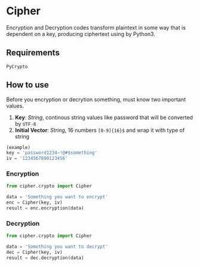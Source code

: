 # Cipher
Encryption and Decryption codes transform plaintext in some way that is dependent on a key, producing ciphertext using by Python3.

## Requirements
```
PyCrypto
```

## How to use
Before you encryption or decrytion something, must know two important values.
1. __Key__: _String_, continous string values like password that will be converted by `UTF-8`
2. __Initial Vector__: _String_, 16 numbers `[0-9]{16}$` and wrap it with type of string

```python
(example)
key = 'password1234~!@#$something'
iv = '1234567890123456'
```

### Encryption
```python
from cipher.crypto import Cipher

data = 'Something you want to encrypt'
enc = Cipher(key, iv)
result = enc.encryption(data)
```

### Decryption
```python
from cipher.crypto import Cipher

data = 'Something you want to decrypt'
dec = Cipher(key, iv)
result = dec.decryption(data)
```
